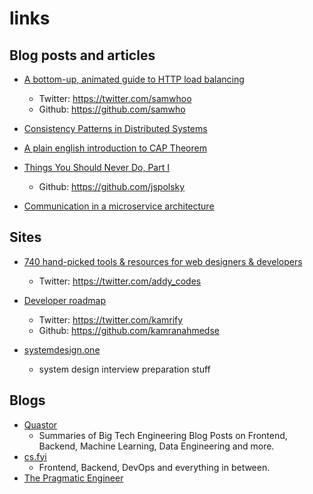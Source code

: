 # links

## Blog posts and articles 
- [A bottom-up, animated guide to HTTP load balancing](https://samwho.dev/load-balancing/)
    - Twitter: https://twitter.com/samwhoo
    - Github: https://github.com/samwho


- [Consistency Patterns in Distributed Systems](https://cs.fyi/guide/consistency-patterns-week-strong-eventual)
- [A plain english introduction to CAP Theorem](http://ksat.me/a-plain-english-introduction-to-cap-theorem)

- [Things You Should Never Do, Part I](https://www.joelonsoftware.com/2000/04/06/things-you-should-never-do-part-i/?utm_source=blog.quastor.org&utm_medium=referral&utm_campaign=how-khan-academy-rewrote-their-backend)
    - Github: https://github.com/jspolsky
 
- [Communication in a microservice architecture](https://learn.microsoft.com/en-us/dotnet/architecture/microservices/architect-microservice-container-applications/communication-in-microservice-architecture)


## Sites

- [740 hand-picked tools & resources for web designers & developers](https://toolkit.addy.codes/)
    - Twitter: https://twitter.com/addy_codes

- [Developer roadmap](https://roadmap.sh/)
    - Twitter: https://twitter.com/kamrify
    - Github: https://github.com/kamranahmedse

- [systemdesign.one](https://systemdesign.one/)
    - system design interview preparation stuff

## Blogs
- [Quastor](https://blog.quastor.org/)
    - Summaries of Big Tech Engineering Blog Posts on Frontend, Backend, Machine Learning, Data Engineering and more.
- [cs.fyi](https://cs.fyi/)
    - Frontend, Backend, DevOps and everything in between.
- [The Pragmatic Engineer](https://blog.pragmaticengineer.com/)


